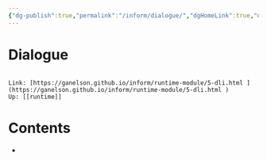 ```yaml
---
{"dg-publish":true,"permalink":"/inform/dialogue/","dgHomeLink":true,"dgPassFrontmatter":false}
---
```


# Dialogue
```ad-info

Link: [https://ganelson.github.io/inform/runtime-module/5-dli.html ](https://ganelson.github.io/inform/runtime-module/5-dli.html )
Up: [[runtime]]
```

# Contents
- 